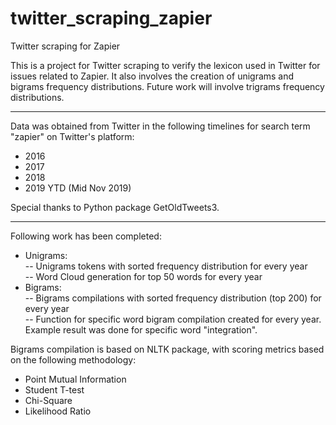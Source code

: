 # twitter_scraping_zapier
Twitter scraping for Zapier

This is a project for Twitter scraping to verify the lexicon used in Twitter for issues related to Zapier.
It also involves the creation of unigrams and bigrams frequency distributions. Future work will involve trigrams frequency distributions.
____________________________________________________

Data was obtained from Twitter in the following timelines for search term "zapier" on Twitter's platform:
- 2016
- 2017
- 2018
- 2019 YTD (Mid Nov 2019)

Special thanks to Python package GetOldTweets3.
_____________________________________________________

Following work has been completed:
- Unigrams:   
    -- Unigrams tokens with sorted frequency distribution for every year  
    -- Word Cloud generation for top 50 words for every year  
- Bigrams:  
    -- Bigrams compilations with sorted frequency distribution (top 200) for every year    
    -- Function for specific word bigram compilation created for every year. Example result was done for specific word "integration".  
    
Bigrams compilation is based on NLTK package, with scoring metrics based on the following methodology:
- Point Mutual Information
- Student T-test
- Chi-Square
- Likelihood Ratio	
